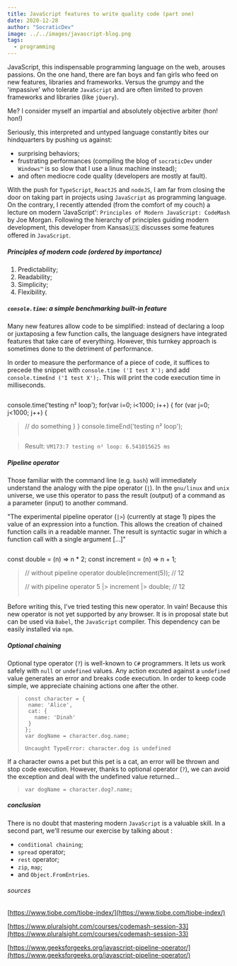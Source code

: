 ```yaml
---
title: JavaScript features to write quality code (part one)
date: 2020-12-28
author: "SocraticDev"
image: ../../images/javascript-blog.png
tags:
  - programming
---
```

JavaScript, this indispensable programming language on the web, arouses passions. On the one hand, there are fan boys and fan girls who feed on new features, libraries and frameworks. Versus the grumpy and the 'impassive' who tolerate ``JavaScript`` and are often limited to proven frameworks and libraries (like ``jQuery``).

Me? I consider myself an impartial and absolutely objective arbiter (hon! hon!)

Seriously, this interpreted and untyped language constantly bites our hindquarters by pushing us against:

- surprising behaviors;
- frustrating performances (compiling the blog of ``socraticDev`` under `` Windows™`` is so slow that I use a linux machine instead);
- and often mediocre code quality (developers are mostly at fault).

With the push for ``TypeScript``, ``ReactJS`` and ``nodeJS``, I am far from closing the door on taking part in projects using ``JavaScript`` as programming language. On the contrary, I recently attended (from the comfort of my couch) a lecture on modern 'JavaScript': ``Principles of Modern JavaScript: CodeMash`` by Joe Morgan. Following the hierarchy of principles guiding modern development, this developer from Kansas🇺🇸 discusses some features offered in ``JavaScript``.

##### Principles of modern code (ordered by importance)

1. Predictability;
2. Readability;
3. Simplicity;
4. Flexibility.

##### ``console.time``: a simple benchmarking built-in feature

Many new features allow code to be simplified: instead of declaring a loop or juxtaposing a few function calls, the language designers have integrated features that take care of everything. However, this turnkey approach is sometimes done to the detriment of performance.

In order to measure the performance of a piece of code, it suffices to precede the snippet with ``console.time ('I test X');`` and add ``console.timeEnd ('I test X');``. This will print the code execution time in milliseconds.

>```
console.time('testing n² loop');
for(var i=0; i<1000; i++) {
  for (var j=0; j<1000; j++) {
>    // do something
  }
}
console.timeEnd('testing n² loop');
>```

> Result:
>``VM173:7 testing n² loop: 6.541015625 ms``

##### Pipeline operator

Those familiar with the command line (e.g. ``bash``) will immediately understand the analogy with the pipe operator (``|``). In the ``gnu/linux`` and ``unix`` universe, we use this operator to pass the result (output) of a command as a parameter (input) to another command.

"The experimental pipeline operator (``|>``) (currently at stage 1) pipes the value of an expression into a function. This allows the creation of chained function calls in a readable manner. The result is syntactic sugar in which a function call with a single argument [...]"

>```
const double = (n) => n * 2;
const increment = (n) => n + 1;
>
>// without pipeline operator
>double(increment(5)); // 12
>
>// with pipeline operator
>5 |> increment |> double; // 12
>```

Before writing this, I've tried testing this new operator. In vain! Because this new operator is not yet supported by any browser. It is in proposal state but can be used via ``Babel``, the ``JavaScript`` compiler. This dependency can be easily installed via ``npm``.


##### Optional chaining
Optional type operator (``?``) is well-known to ``C#`` programmers. It lets us work safely with ``null`` or ``undefined`` values. Any action excuted against a ``undefined`` value generates an error and breaks code execution. In order to keep code simple, we appreciate chaining actions one after the other.

>```
>const character = {
>  name: 'Alice',
>  cat: {
>    name: 'Dinah'
>  }
>};
>var dogName = character.dog.name;
>
> Uncaught TypeError: character.dog is undefined
>``` 

If a character owns a pet but this pet is a cat, an error will be thrown and stop code execution. However, thanks to optional operator (``?``), we can avoid the exception and deal with the undefined value returned...

> ``var dogName = character.dog?.name;``

##### conclusion
There is no doubt that mastering modern ``JavaScript`` is a valuable skill. In a second part, we'll resume our exercise by talking about :

- ``conditional chaining``;
- ``spread`` operator;
- ``rest`` operator; 
- ``zip``, ``map``;
- and ``Object.FromEntries``.

###### sources

[https://www.tiobe.com/tiobe-index/](https://www.tiobe.com/tiobe-index/)

[https://www.pluralsight.com/courses/codemash-session-33](https://www.pluralsight.com/courses/codemash-session-33)

[https://www.geeksforgeeks.org/javascript-pipeline-operator/](https://www.geeksforgeeks.org/javascript-pipeline-operator/)